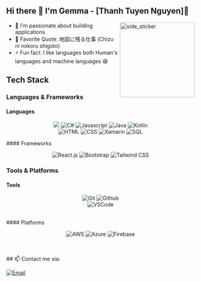 ## Hi there :wave: I'm Gemma - [Thanh Tuyen Nguyen]🌱 
<img align="right" width=200px height=200px alt="side_sticker" src="https://i.giphy.com/media/v1.Y2lkPTc5MGI3NjExaWZiZzI5bnFpZjNxb2lwamR0b2E2ZTljczZ5MXU5MmxraG04OTZvYiZlcD12MV9pbnRlcm5hbF9naWZfYnlfaWQmY3Q9Zw/ua7vVw9awZKWwLSYpW/giphy.gif" />

- 🔭 I'm passionate about building applications
- 🥅 Favorite Quote: 地図に残る仕事 (Chizu ni nokoru shigoto) 
- :zap: Fun fact: I like languages both Human's languages and machine languages 😅

## Tech Stack 
### Languages & Frameworks
#### Languages
<p align="center">
<img src="https://img.shields.io/badge/python-3670A0?style=for-the-badge&logo=python&logoColor=ffdd54">
<img alt="C#" src="https://img.shields.io/badge/C%23-480ca8?style=flat&logoColor=white">
<img alt="Javascript" src="https://img.shields.io/badge/Javascript-ffd60a">
<img alt="Java" src="https://img.shields.io/badge/Java-%2523ffffff?style=flat&logoColor=white">
<img alt="Kotlin"  src="https://img.shields.io/badge/Kotlin-7678ed?style=flat&logoColor=white" />
<br/>
<img alt="HTML"  src="https://img.shields.io/badge/HTML-ff5400?style=flat&logoColor=white" />
<img alt="CSS"  src="https://img.shields.io/badge/CSS-4361ee?style=flat&logoColor=white" />
<img alt="Xamarin" src="https://img.shields.io/badge/Xamarin-4cc9f0?style=flat&logoColor=white">
<img alt="SQL" src="https://img.shields.io/badge/SQL-f18701?style=flat&logoColor=white" />
</p>
#### Frameworks
<p align="center">

<img alt="React.js" src="https://img.shields.io/badge/React.js-00a7e1?style=flat&logoColor=white">
<img alt="Bootstrap" src="https://img.shields.io/badge/Bootstrap-7209b7?style=flat&logoColor=white">
<img alt="Tailwind CSS" src="https://img.shields.io/badge/Tailwind%20CSS-4361ee?style=flat&logoColor=white">
<br/>
</p>

### Tools & Platforms
#### Tools
<p align="center">
<img alt="Git" src="https://img.shields.io/badge/Git-e5383b?style=flat&logoColor=white">
<img alt="Github" src="https://img.shields.io/badge/GitHub-22223b?style=flat&logoColor=white" />
<br/>
<img alt="VSCode" src="https://img.shields.io/badge/VSCode-00a7e1?style=flat&logoColor=white">
<br/>
</p>
<br />
#### Platforms
<p align="center">
<img alt="AWS"  src="https://img.shields.io/badge/Amazon_AWS-FF9900?style=for-the-badge&logo=amazonaws&logoColor=white" />
<img alt="Azure" src="https://img.shields.io/badge/Azure-4cc9f0?style=flat&logoColor=white" />
<img alt="Firebase" src="https://img.shields.io/badge/Firebase-9a031e?style=flat&logoColor=white" />
<br/>
<br/>
</p>
<br />
## 📫 Contact me via:

[![Email](https://img.shields.io/badge/Email-0077B5?style=for-the-badge&logo=email&logoColor=white)](thanhtuyencs163@gmail.com)
